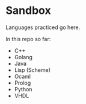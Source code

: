 # Sandbox

Languages practiced go here.

In this repo so far:  
* C++
* Golang
* Java
* Lisp (Scheme)
* Ocaml
* Prolog
* Python
* VHDL
